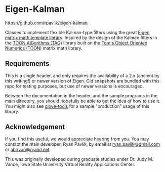 # Eigen-Kalman

<https://github.com/rpavlik/eigen-kalman>

Classes to implement flexible Kalman-type filters using the great [Eigen
matrix math template library][eigen]. Inspired by the design of the
Kalman filters in the [TOON AlGorithms (TAG)][tag] library built on the
[Tom's Object Oriented Numerics (TOON)][toon] matrix math library.

[eigen]: http://eigen.tuxfamily.org
[tag]: http://www.edwardrosten.com/cvd/tag.html
[toon]: http://www.edwardrosten.com/cvd/toon.html

## Requirements
This is a single header, and only requires the availability of a 2.x
(ancient by this writing!) or newer version of Eigen. Old snapshots are
bundled with this repo for testing purposes, but use of newer versions
is encouraged.

Between the documentation in the header, and the sample programs in the
main directory, you should hopefully be able to get the idea of how to
use it. You might also see [glove-tools][] for a sample "production" usage
of this library.

[glove-tools]: https://github.com/vancegroup/glove-tools

## Acknowledgement
If you find this useful, we would appreciate hearing from you. You may
contact the main developer, Ryan Pavlik, by email at
<ryan.pavlik@gmail.com> or <abiryan@ryand.net>.

This was originally developed during graduate studies under Dr. Judy M. Vance,
Iowa State University Virtual Reality Applications Center.
